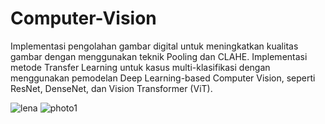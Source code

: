 # Computer-Vision

Implementasi pengolahan gambar digital  untuk meningkatkan kualitas gambar dengan menggunakan teknik Pooling dan CLAHE.
Implementasi metode Transfer Learning untuk kasus multi-klasifikasi dengan menggunakan pemodelan Deep Learning-based Computer Vision, seperti ResNet, DenseNet, dan Vision Transformer (ViT).

![lena](https://github.com/VindiSovia/Computer-Vision/assets/75414611/2b2b1ee0-a372-452f-8b82-e656ee448b93)
![photo1](https://github.com/VindiSovia/Computer-Vision/assets/75414611/61e379cf-5bce-450a-8ad1-9164dad08c6a)
